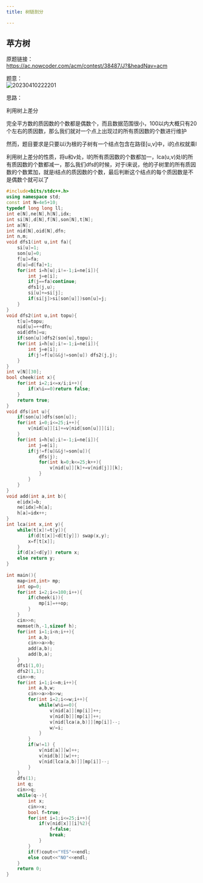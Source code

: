 ```yaml
---
title: 树链剖分

---
```


## 苹方树
原题链接：  
https://ac.nowcoder.com/acm/contest/38487/J?&headNav=acm  

题意：  
![20230410222201](https://cr-demo-blog-1308117710.cos.ap-nanjing.myqcloud.com/demo/20230410222201.png)

思路：  

利用树上差分  

完全平方数的质因数的个数都是偶数个，而且数据范围很小，100以内大概只有20个左右的质因数，那么我们就对一个点上出现过的所有质因数的个数进行维护  

然而，题目要求是只要以i为根的子树有一个结点包含在路径[u,v]中，i的点权就乘l  

利用树上差分的性质，将u和v处，l的所有质因数的个数都加一，lca(u,v)处l的所有质因数的个数都减一，那么我们dfs的时候，对于i来说，他的子树里的所有质因数的个数累加，就是i结点的质因数的个数，最后判断这个结点的每个质因数是不是偶数个就可以了  

```cpp
#include<bits/stdc++.h>
using namespace std;
const int N=4e5+10;
typedef long long ll;
int e[N],ne[N],h[N],idx;
int si[N],d[N],f[N],son[N],t[N];
int a[N];
int nid[N],oid[N],dfn;
int n,m;
void dfs1(int u,int fa){
    si[u]=1;
    son[u]=0;
    f[u]=fa;
    d[u]=d[fa]+1;
    for(int i=h[u];i!=-1;i=ne[i]){
        int j=e[i];
        if(j==fa)continue;
        dfs1(j,u);
        si[u]+=si[j];
        if(si[j]>si[son[u]])son[u]=j;
    }
}
void dfs2(int u,int topu){
    t[u]=topu;
    nid[u]=++dfn;
    oid[dfn]=u;
    if(son[u])dfs2(son[u],topu);
    for(int i=h[u];i!=-1;i=ne[i]){
        int j=e[i];
        if(j!=f[u]&&j!=son[u]) dfs2(j,j);
    }
}
int v[N][30];
bool cheek(int x){
    for(int i=2;i<=x/i;i++){
        if(x%i==0)return false;
    }
    return true;
}
void dfs(int u){
    if(son[u])dfs(son[u]);
    for(int i=0;i<=25;i++){
        v[nid[u]][i]+=v[nid[son[u]]][i];
    }
    for(int i=h[u];i!=-1;i=ne[i]){
        int j=e[i];
        if(j!=f[u]&&j!=son[u]){
            dfs(j);
            for(int k=0;k<=25;k++){
                v[nid[u]][k]+=v[nid[j]][k];
            }
        }
    }
}
void add(int a,int b){
    e[idx]=b;
    ne[idx]=h[a];
    h[a]=idx++;
}
int lca(int x,int y){
    while(t[x]!=t[y]){
        if(d[t[x]]<d[t[y]]) swap(x,y);
        x=f[t[x]];
    }
    if(d[x]<d[y]) return x;
    else return y;
}
 
int main(){
    map<int,int> mp;
    int op=0;
    for(int i=2;i<=100;i++){
        if(cheek(i)){
            mp[i]=++op;
        }
    }
    cin>>n;
    memset(h,-1,sizeof h);
    for(int i=1;i<n;i++){
        int a,b;
        cin>>a>>b;
        add(a,b);
        add(b,a);
    }
    dfs1(1,0);
    dfs2(1,1);
    cin>>m;
    for(int i=1;i<=m;i++){
        int a,b,w;
        cin>>a>>b>>w;
        for(int i=2;i<=w;i++){
            while(w%i==0){
                v[nid[a]][mp[i]]++;
                v[nid[b]][mp[i]]++;
                v[nid[lca(a,b)]][mp[i]]--;
                w/=i;
            }
        }
        if(w!=1) {
            v[nid[a]][w]++;
            v[nid[b]][w]++;
            v[nid[lca(a,b)]][mp[i]]--;
        }
    }
    dfs(1);
    int q;
    cin>>q;
    while(q--){
        int x;
        cin>>x;
        bool f=true;
        for(int i=1;i<=25;i++){
            if(v[nid[x]][i]%2){
                f=false;
                break;
            }
        }
        if(f)cout<<"YES"<<endl;
        else cout<<"NO"<<endl;
    }
    return 0;
}
```



